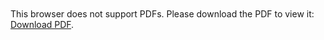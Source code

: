 <object data="https://arxiv.org/pdf/2203.07422.pdf"
type="application/pdf"
width="700px"
height="700px">
    <embed src="https://arxiv.org/pdf/2203.07422.pdf">
        <p>This browser does not support PDFs. Please download the PDF to view it: <a href="https://arxiv.org/pdf/2203.07422.pdf">Download PDF</a>.</p>
    </embed>
</object>

